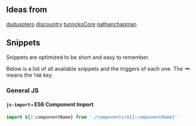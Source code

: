 ## Ideas from 

[dudusotero](https://github.com/dudusotero/vscode-extension-react-snippets)
[discountry](https://github.com/discountry/vscode-react-redux-react-router-snippets)
[tunnckoCore](https://github.com/tunnckoCore/modern-javascript-snippets)
[nathanchapman](https://github.com/nathanchapman/vscode-javascript-snippets)

## Snippets

Snippets are optimized to be short and easy to remember.

Below is a list of all available snippets and the triggers of each one. The **⇥** means the `TAB` key.

### General JS
#### `js-import⇥` ES6 Component Import
```javascript
import ${1:componentName} from './components/${1:componentName}'
```